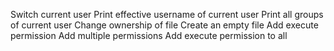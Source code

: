 Switch current user 
Print effective username of current user
Print all groups of current user
Change ownership of file
Create an empty file
Add execute permission
Add multiple permissions
Add execute permission to all 
